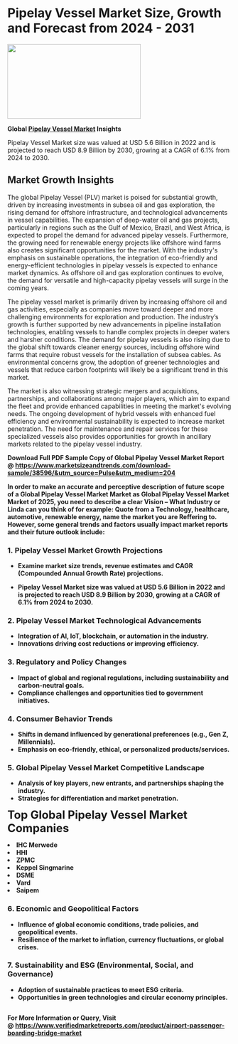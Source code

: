 <H1>Pipelay Vessel Market Size, Growth and Forecast from 2024 - 2031</H1><img class="aligncenter size-medium wp-image-584254" src="https://thirdeyenews.in/wp-content/uploads/2024/09/Global-Market-Research-300x168.jpeg" alt="" width="300" height="168" /><p><strong>Global&nbsp;<a href="https://www.marketsizeandtrends.com/download-sample/38596/&amp;utm_source=Pulse&amp;utm_medium=204">Pipelay Vessel Market</a> Insights</strong></p><p>Pipelay Vessel Market size was valued at USD 5.6 Billion in 2022 and is projected to reach USD 8.9 Billion by 2030, growing at a CAGR of 6.1% from 2024 to 2030.</p><p><h2>Market Growth Insights</h2><p>The global Pipelay Vessel (PLV) market is poised for substantial growth, driven by increasing investments in subsea oil and gas exploration, the rising demand for offshore infrastructure, and technological advancements in vessel capabilities. The expansion of deep-water oil and gas projects, particularly in regions such as the Gulf of Mexico, Brazil, and West Africa, is expected to propel the demand for advanced pipelay vessels. Furthermore, the growing need for renewable energy projects like offshore wind farms also creates significant opportunities for the market. With the industry's emphasis on sustainable operations, the integration of eco-friendly and energy-efficient technologies in pipelay vessels is expected to enhance market dynamics. As offshore oil and gas exploration continues to evolve, the demand for versatile and high-capacity pipelay vessels will surge in the coming years.</p><p><strong></strong></p><p>The pipelay vessel market is primarily driven by increasing offshore oil and gas activities, especially as companies move toward deeper and more challenging environments for exploration and production. The industry’s growth is further supported by new advancements in pipeline installation technologies, enabling vessels to handle complex projects in deeper waters and harsher conditions. The demand for pipelay vessels is also rising due to the global shift towards cleaner energy sources, including offshore wind farms that require robust vessels for the installation of subsea cables. As environmental concerns grow, the adoption of greener technologies and vessels that reduce carbon footprints will likely be a significant trend in this market.</p><p>The market is also witnessing strategic mergers and acquisitions, partnerships, and collaborations among major players, which aim to expand the fleet and provide enhanced capabilities in meeting the market's evolving needs. The ongoing development of hybrid vessels with enhanced fuel efficiency and environmental sustainability is expected to increase market penetration. The need for maintenance and repair services for these specialized vessels also provides opportunities for growth in ancillary markets related to the pipelay vessel industry.</p><p><strong></p><p><span class=""><strong>Download Full PDF Sample Copy of Global Pipelay Vessel Market Report</strong> @ <a href="https://www.marketsizeandtrends.com/download-sample/38596/&amp;utm_source=Pulse&amp;utm_medium=204" target="_blank">https://www.marketsizeandtrends.com/download-sample/38596/&amp;utm_source=Pulse&amp;utm_medium=204</a></span></p><p>In order to make an accurate and perceptive description of future scope of a Global&nbsp;Pipelay Vessel Market Market as Global&nbsp;Pipelay Vessel Market Market of 2025, you need to describe a clear Vision &ndash; What Industry or Linda can you think of for example: Quote from a Technology, healthcare, automotive, renewable energy, name the market you are Reffering to. However, some general trends and factors usually impact market reports and their future outlook include:</p><h3>1.&nbsp;<strong>Pipelay Vessel Market Growth Projections</strong></h3><ul><li>Examine market size trends, revenue estimates and CAGR (Compounded Annual Growth Rate) projections.</li><li><p>Pipelay Vessel Market size was valued at USD 5.6 Billion in 2022 and is projected to reach USD 8.9 Billion by 2030, growing at a CAGR of 6.1% from 2024 to 2030.</p></li></ul><h3>2.&nbsp;<strong>Pipelay Vessel Market Technological Advancements</strong></h3><ul><li>Integration of AI, IoT, blockchain, or automation in the industry.</li><li>Innovations driving cost reductions or improving efficiency.</li></ul><h3>3.&nbsp;<strong>Regulatory and Policy Changes</strong></h3><ul><li>Impact of global and regional regulations, including sustainability and carbon-neutral goals.</li><li>Compliance challenges and opportunities tied to government initiatives.</li></ul><h3>4.&nbsp;<strong>Consumer Behavior Trends</strong></h3><ul><li>Shifts in demand influenced by generational preferences (e.g., Gen Z, Millennials).</li><li>Emphasis on eco-friendly, ethical, or personalized products/services.</li></ul><h3>5.&nbsp;<strong>Global Pipelay Vessel Market Competitive Landscape</strong></h3><ul><li>Analysis of key players, new entrants, and partnerships shaping the industry.</li><li>Strategies for differentiation and market penetration.</li></ul><p data-pm-slice="1 1 []"><span style="color: inherit; font-family: inherit; font-size: 25px;">Top Global Pipelay Vessel Market Companies</span></p><div class="" data-test-id=""><p><li>IHC Merwede</li><li> HHI</li><li> ZPMC</li><li> Keppel Singmarine</li><li> DSME</li><li> Vard</li><li> Saipem</li></p></div><h3>6.&nbsp;<strong>Economic and Geopolitical Factors</strong></h3><ul><li>Influence of global economic conditions, trade policies, and geopolitical events.</li><li>Resilience of the market to inflation, currency fluctuations, or global crises.</li></ul><h3>7.&nbsp;<strong>Sustainability and ESG (Environmental, Social, and Governance)</strong></h3><ul><li>Adoption of sustainable practices to meet ESG criteria.</li><li>Opportunities in green technologies and circular economy principles.</li></ul><h2><strong style="font-size: 14px;">For More Information or Query, Visit @&nbsp;</strong><a style="background-color: #ffffff; font-size: 14px;" href="https://www.marketsizeandtrends.com/report/pipelay-vessel-market/" target="_blank">https://www.verifiedmarketreports.com/product/airport-passenger-boarding-bridge-market</a></h2>
